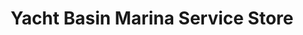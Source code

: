 ---
title: "Yacht Basin Marina Service Store"
url: /holland/yacht-basin-marina-service-store/
shop: shop
---